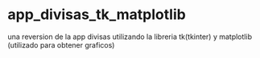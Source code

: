 # app_divisas_tk_matplotlib
una reversion de la app divisas utilizando la libreria tk(tkinter) y matplotlib (utilizado para obtener graficos)
